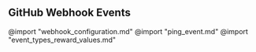 ## GitHub Webhook Events
@import "webhook_configuration.md"
@import "ping_event.md"
@import "event_types_reward_values.md"
